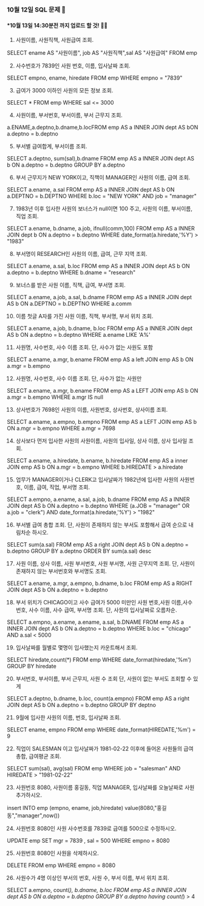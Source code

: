 ### 10월 12일 SQL 문제 🎅
#### *10월 13일 14:30분전 까지 업로드 할 것! 👮‍♂️

1. 사원이름, 사원직책, 사원급여 조회.

SELECT ename AS "사원이름", job AS "사원직책",sal AS "사원급여" FROM emp

2. 사수번호가 7839인 사원 번호, 이름, 입사날짜 조회.

SELECT empno, ename, hiredate FROM emp WHERE empno = "7839"

3. 급여가 3000 이하인 사원의 모든 정보 조회.

SELECT * FROM emp WHERE sal <= 3000

4. 사원이름, 부서번호, 부서이름, 부서 근무지 조회.

a.ENAME,a.deptno,b.dname,b.locFROM emp AS a INNER JOIN dept AS bON a.deptno = b.deptno

5. 부서별 급여합계, 부서이름 조회.

SELECT a.deptno, sum(sal),b.dname FROM emp AS a INNER JOIN dept AS b ON a.deptno = b.deptno GROUP BY a.deptno

6. 부서 근무지가 NEW YORK이고, 직책이 MANAGER인 사원의 이름, 급여 조회. 

SELECT a.ename, a.sal FROM emp AS a INNER JOIN dept AS b ON a.DEPTNO = b.DEPTNO WHERE b.loc = "NEW YORK" AND job = "manager"

7. 1983년 이후 입사한 사원의 보너스가 null이면 100 주고, 사원의 이름, 부서이름, 직업 조회.

SELECT a.ename, b.dname, a.job, ifnull(comm,100) FROM emp AS a INNER JOIN dept b ON a.deptno = b.deptno WHERE date_format(a.hiredate,'%Y') > "1983"

8.  부서명이 RESEARCH인 사원의 이름, 급여, 근무 지역 조회.

SELECT a.ename, a.sal, b.loc FROM emp AS a INNER JOIN dept AS b ON a.deptno = b.deptno WHERE b.dname = "research"


9. 보너스를 받은 사원 이름, 직책, 급여, 부서명 조회.

SELECT a.ename, a.job, a.sal, b.dname FROM emp AS a INNER JOIN dept AS b ON a.DEPTNO = b.DEPTNO WHERE a.comm


10. 이름 첫글 A자를 가진 사원 이름, 직책, 부서명, 부서 위치 조회.

SELECT a.ename, a.job, b.dname, b.loc FROM emp AS a INNER JOIN dept AS b ON a.deptno = b.deptno WHERE a.ename LIKE 'A%'

11. 사원명, 사수번호, 사수 이름 조회. 단, 사수가 없는 사원도 포함

SELECT a.ename, a.mgr, b.ename FROM emp AS a left JOIN emp AS b ON a.mgr = b.empno

12. 사원명, 사수번호, 사수 이름 조회. 단, 사수가 없는 사원만

SELECT a.ename, a.mgr, b.ename FROM emp AS a LEFT JOIN emp AS b ON a.mgr = b.empno WHERE a.mgr IS null

13. 상사번호가 7698인 사원의 이름, 사원번호, 상사번호, 상사이름 조회.

SELECT a.ename, a.empno, b.empno FROM emp AS a LEFT JOIN emp AS b ON a.mgr = b.empno WHERE a.mgr = 7698

14. 상사보다 먼저 입사한 사원의 사원이름, 사원의 입사일, 상사 이름, 상사 입사일 조회.

SELECT a.ename, a.hiredate, b.ename, b.hiredate FROM emp AS a inner JOIN emp AS b ON a.mgr = b.empno WHERE b.HIREDATE > a.hiredate

15. 업무가 MANAGER이거나 CLERK고 입사날짜가 1982년에 입사한
 사원의 사원번호, 이름, 급여, 직업, 부서명 조회.

SELECT a.empno, a.ename, a.sal, a.job, b.dname FROM emp AS a INNER JOIN dept AS b ON a.deptno = b.deptno WHERE (a.JOB = "manager" OR a.job = "clerk") AND date_format(a.hiredate,'%Y') > "1982"

16. 부서별 급여 총합 조회. 
    단, 사원이 존재하지 않는 부서도 포함해서 급여 순으로 내림차순 하시오.

SELECT sum(a.sal) FROM emp AS a right JOIN dept AS b ON a.deptno = b.deptno GROUP BY a.deptno ORDER BY sum(a.sal) desc

17.  사원 이름, 상사 이름, 사원 부서번호, 사원 부서명, 사원 근무지역 조회. 
    단, 사원이 존재하지 않는 부서번호와 부서명도 조회.

SELECT a.ename, a.mgr, a.empno, b.dname, b.loc FROM emp AS a RIGHT JOIN dept AS b ON a.deptno = b.deptno 

18. 부서 위치가 CHICAGO이고 사수 급여가 5000 미만인 
 사원 번호,사원 이름,사수 번호, 사수 이름, 사수 급여, 부서명 조회.
 단, 사원의 입사날짜로 오름차순.

SELECT a.empno, a.ename, a.ename, a.sal, b.DNAME
FROM emp AS a INNER JOIN dept AS b ON a.deptno = b.deptno WHERE b.loc = "chicago" AND a.sal < 5000

19. 입사날짜를 월별로 몇명이 입사했는지 카운트해서 조회.

SELECT hiredate,count(*) FROM emp WHERE date_format(hiredate,'%m') GROUP BY hiredate

20. 부서번호, 부서이름, 부서 근무지, 사원 수 조회 단, 사원이 없는 부서도 조회할 수 있게 

SELECT a.deptno, b.dname, b.loc, count(a.empno) FROM emp AS a right JOIN dept AS b ON a.deptno = b.deptno GROUP BY deptno

21. 9월에 입사한 사원의 이름, 번호, 입사날짜 조회.

SELECT ename, empno FROM emp WHERE date_format(HIREDATE,'%m') = 9

22. 직업이 SALESMAN 이고 입사날짜가 1981-02-22 이후에 들어온 사원들의 급여 총합, 급여평균 조회.

SELECT sum(sal), avg(sal) FROM emp WHERE job = "salesman" AND HIREDATE > "1981-02-22"

23. 사원번호 8080, 사원이름 홍길동, 직업 MANAGER, 입사날짜를 오늘날짜로 사원 추가하시오.

insert INTO emp (empno, ename, job,hiredate) value(8080,"홍길동","manager",now())

24. 사원번호 8080인 사원 사수번호를 7839로 급여를 500으로 수정하시오.

UPDATE emp SET mgr = 7839 , sal = 500 WHERE empno = 8080

25. 사원번호 8080인 사원을 삭제하시오.

DELETE FROM emp WHERE empno = 8080

26. 사원수가 4명 이상인 부서의 번호, 사원 수, 부서 이름, 부서 위치 조회.

SELECT a.empno, count(*), b.dname, b.loc FROM emp AS a INNER JOIN dept AS b ON a.deptno = b.deptno GROUP BY a.deptno having count(*) > 4

